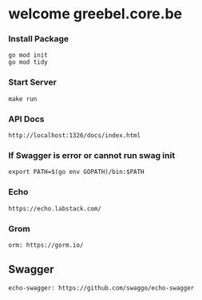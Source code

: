 # welcome greebel.core.be

### Install Package

```
go mod init
go mod tidy
```

### Start Server

```
make run
```

### API Docs

`http://localhost:1326/docs/index.html`

### If Swagger is error or cannot run swag init

```
export PATH=$(go env GOPATH)/bin:$PATH
```

### Echo

```
https://echo.labstack.com/
```

### Grom

```
orm: https://gorm.io/
```

## Swagger

```
echo-swagger: https://github.com/swaggo/echo-swagger
```
